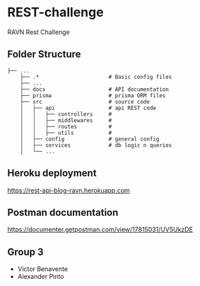 # REST-challenge
RAVN Rest Challenge

## Folder Structure

    ├── ...
        ├── .*                      # Basic config files
        ├── ...
        ├── docs                    # API documentation
        ├── prisma                  # prisma ORM files
        ├── src                     # source code
        │   ├── api                 # api REST code
        │   │   ├── controllers     # 
        │   │   ├── middlewares     # 
        │   │   ├── routes          # 
        │   │   ├── utils           # 
        │   ├── config              # general config 
        │   ├── services            # db logic n queries
        │   └── ...
        
## Heroku deployment
https://rest-api-blog-ravn.herokuapp.com

## Postman documentation
https://documenter.getpostman.com/view/17815031/UV5UkzDE

## Group 3
- Víctor Benavente
- Alexander Pinto
